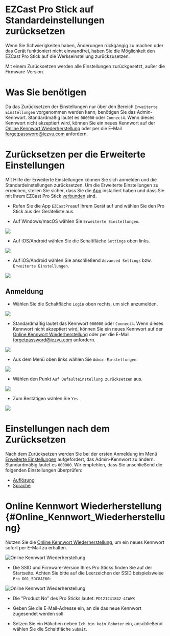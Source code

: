 # EZCast Pro Stick auf Standardeinstellungen zurücksetzen

Wenn Sie Schwierigkeiten haben, Änderungen rückgängig zu machen oder das Gerät funktioniert nicht einwandfrei, haben Sie die Möglichkeit den EZCast Pro Stick auf die Werkseinstellung zurückzusetzen.

Mit einem Zurücksetzen werden alle Einstellungen zurückgesetzt, außer die Firmware-Version.

# Was Sie benötigen

Da das Zurücksetzen der Einstellungen nur über den Bereich `Erweiterte Einstellungen` vorgenommen werden kann, benötigen Sie das Admin-Kennwort. Standardmäßig lautet es `000000` oder `Connect4`. Wenn dieses Kennwort nicht akzeptiert wird, können Sie ein neues Kennwort auf der [Online Kennwort Wiederherstellung](#Online_Kennwort_Wiederherstellung) oder per die E-Mail [forgetpassword@iezvu.com](mailto:forgetpassword@iezvu.com) anfordern.

# Zurücksetzen per die Erweiterte Einstellungen

Mit Hilfe der Erweiterte Einstellungen können Sie sich anmelden und die Standardeinstellungen zurücksetzen. Um die Erweiterte Einstellungen zu erreichen, stellen Sie sicher, dass Sie die [App](quickstart.md#InstallApp) installiert haben und dass Sie mit Ihrem EZCast Pro Stick [verbunden](quickstart.md#app-mit-ezcast-pro-stick-verbinden) sind.

* Rufen Sie die App `EZCastPro`auf Ihrem Gerät auf und wählen Sie den Pro Stick aus der Geräteliste aus.

* Auf Windows/macOS wählen Sie `Erweiterte Einstellungen`.

![](/images/Win-App-Advanced-Settings.jpg)

* Auf iOS/Android wählen Sie die Schaltfläche `Settings` oben links.

![](/images/iOS_settings.jpg)

* Auf iOS/Android wählen Sie anschließend `Advanced Settings` bzw. `Erweiterte Einstellungen`.

![](/images/iOS_adv-settings.jpg)

## Anmeldung

* Wählen Sie die Schaltfläche `Login` oben rechts, um sich anzumelden.

![](/images/EZCast_Login.jpg)

* Standardmäßig lautet das Kennwort `000000` oder `Connect4`. Wenn dieses Kennwort nicht akzeptiert wird, können Sie ein neues Kennwort auf der [Online Kennwort Wiederherstellung](#Online_Kennwort_Wiederherstellung) oder per die E-Mail [forgetpassword@iezvu.com](mailto:forgetpassword@iezvu.com) anfordern.

![](/images/EZCast_Enter-Password.jpg)

* Aus dem Menü oben links wählen Sie `Admin-Einstellungen`.

![](/images/ezcastpro.II.select.admineinstellungen.jpg)

* Wählen den Punkt `Auf Defaulteinstellung zurücksetzen` aus.

![](/images/ezcastpro.II.Standardeinstellungen.zuruecksetzen.jpg)

* Zum Bestätigen wählen Sie `Yes`.

![](/images/reset_confirm.png)


# Einstellungen nach dem Zurücksetzen

Nach dem Zurücksetzen werden Sie bei der ersten Anmeldung im Menü [Erweiterte Einstellungen](adv.settings.md) aufgefordert, das Admin-Kennwort zu ändern. Standardmäßig lautet es `000000`. Wir empfehlen, dass Sie anschließend die folgenden Einstellungen überprüfen:

* [Auflösung](adv.settings.md#Auflösung)
* [Sprache](adv.settings.md#Sprache)

# Online Kennwort Wiederherstellung {#Online_Kennwort_Wiederherstellung}

Nutzen Sie die [Online Kennwort Wiederherstellung](https://www.ezcast.com/service/product/support), um ein neues Kennwort sofort per E-Mail zu erhalten.

![Online Kennwort Wiederherstellung](/images/online_password_recovery_stick.jpg)

* Die SSID und Firmware-Version Ihres Pro Sticks finden Sie auf der Startseite. Achten Sie bitte auf die Leerzeichen der SSID beispielsweise `Pro D01_5DC8AE60`:

![Online Kennwort Wiederherstellung](/images/ProStick_SSID_Firmware.jpg)

* Die "Product No" des Pro Sticks lautet: `PD121241842-4IWWX`

* Geben Sie die E-Mail-Adresse ein, an die das neue Kennwort zugesendet werden soll

* Setzen Sie ein Häkchen neben `Ich bin kein Roboter` ein, anschließend wählen Sie die Schaltfläche `Submit`.




